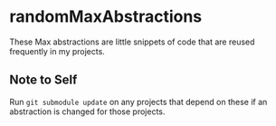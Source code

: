 # randomMaxAbstractions
These Max abstractions are little snippets of code that are reused frequently in my projects.

## Note to Self
Run `git submodule update` on any projects that depend on these if an abstraction is changed for those projects.

